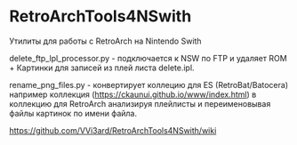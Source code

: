 # RetroArchTools4NSwith
Утилиты для работы с RetroArch на Nintendo Swith

delete_ftp_lpl_processor.py - подключается к NSW по FTP и удаляет ROM + Картинки для записей из плей листа delete.ipl. 


rename_png_files.py - конвертирует коллецию для ES (RetroBat/Batocera) например коллекция (https://ckaunui.github.io/www/index.html) в коллекцию для RetroArch анализируя плейлисты и переименовывая файлы картинок по имени файла. 

https://github.com/VVi3ard/RetroArchTools4NSwith/wiki
